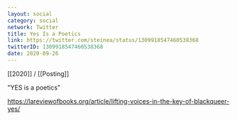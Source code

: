 ```yaml
---
layout: social
category: social
network: Twitter
title: Yes Is a Poetics
link: https://twitter.com/steinea/status/1309918547460538368
twitterID: 1309918547460538368
date: 2020-09-26
---
```


[[2020]] / [[Posting]]

"YES is a poetics"

<https://lareviewofbooks.org/article/lifting-voices-in-the-key-of-blackqueer-yes/>
